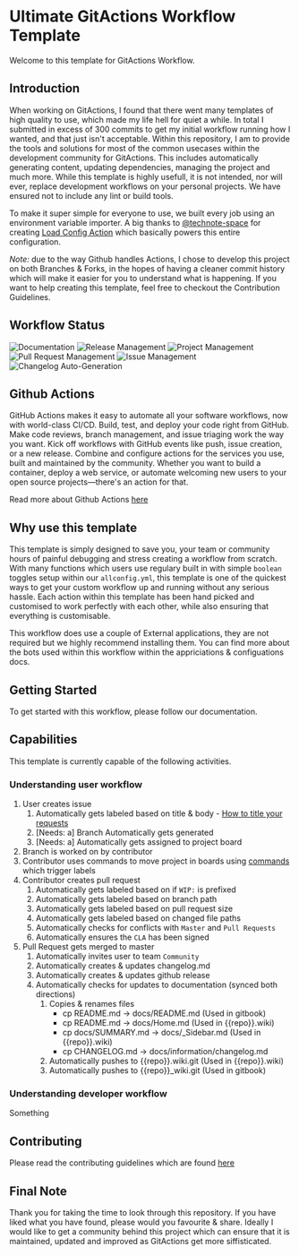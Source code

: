 # Ultimate GitActions Workflow Template

Welcome to this template for GitActions Workflow.

<!-- toc -->
<!-- tocstop -->

## Introduction

When working on GitActions, I found that there went many templates of high quality to use, which made my life hell for quiet a while. In total I submitted in excess of 300 commits to get my initial workflow running how I wanted, and that just isn't acceptable. Within this repository, I am to provide the tools and solutions for most of the common usecases within the development community for GitActions. This includes automatically generating content, updating dependencies, managing the project and much more. While this template is highly usefull, it is not intended, nor will ever, replace development workflows on your personal projects. We have ensured not to include any lint or build tools.

To make it super simple for everyone to use, we built every job using an environment variable importer. A big thanks to [@technote-space](https://github.com/technote-space) for creating [Load Config Action](https://github.com/technote-space/load-config-action) which basically powers this entire configuration.

*Note:* due to the way Github handles Actions, I chose to develop this project on both Branches & Forks, in the hopes of having a cleaner commit history which will make it easier for you to understand what is happening. If you want to help creating this template, feel free to checkout the Contribution Guidelines.  

## Workflow Status

![Documentation](https://github.com/TGTGamer/.github/workflows/Documentation/badge.svg)
![Release Management](https://github.com/TGTGamer/.github/workflows/Release%20Management/badge.svg)
![Project Management](https://github.com/TGTGamer/.github/workflows/Project%20Management/badge.svg)
![Pull Request Management](https://github.com/TGTGamer/.github/workflows/Pull%20Request%20Management/badge.svg)
![Issue Management](https://github.com/TGTGamer/.github/workflows/Issue%20Management/badge.svg)
![Changelog Auto-Generation](https://github.com/TGTGamer/.github/workflows/Changelog%20Auto-Generation/badge.svg)

## Github Actions

GitHub Actions makes it easy to automate all your software workflows, now with world-class CI/CD. Build, test, and deploy your code right from GitHub. Make code reviews, branch management, and issue triaging work the way you want. Kick off workflows with GitHub events like push, issue creation, or a new release. Combine and configure actions for the services you use, built and maintained by the community. Whether you want to build a container, deploy a web service, or automate welcoming new users to your open source projects—there's an action for that.

Read more about Github Actions [here](https://github.com/features/actions)

## Why use this template

This template is simply designed to save you, your team or community hours of painful debugging and stress creating a workflow from scratch. With many functions which users use regulary built in with simple `boolean` toggles setup within our `allconfig.yml`, this template is one of the quickest ways to get your custom workflow up and running without any serious hassle. Each action within this template has been hand picked and customised to work perfectly with each other, while also ensuring that everything is customisable.

This workflow does use a couple of External applications, they are not required but we highly recommend installing them. You can find more about the bots used within this workflow within the appriciations & configuations docs.  

## Getting Started

To get started with this workflow, please follow our documentation.

## Capabilities

This template is currently capable of the following activities.

<!-- Move to another page -->
### Understanding user workflow

1. User creates issue
   1. Automatically gets labeled based on title & body - [How to title your requests]()
   2. [Needs: a] Branch Automatically gets generated
   3. [Needs: a] Automatically gets assigned to project board
2. Branch is worked on by contributor
3. Contributor uses commands to move project in boards using [commands]() which trigger labels
4. Contributor creates pull request
   1. Automatically gets labeled based on if `WIP:` is prefixed
   2. Automatically gets labeled based on branch path
   3. Automatically gets labeled based on pull request size
   4. Automatically gets labeled based on changed file paths
   5. Automatically checks for conflicts with `Master` and `Pull Requests`
   6. Automatically ensures the `CLA` has been signed
5. Pull Request gets merged to master
   1. Automatically invites user to team `Community`
   2. Automatically creates & updates changelog.md
   3. Automatically creates & updates github release
   4. Automatically checks for updates to documentation (synced both directions)
      1. Copies & renames files
         - cp README.md -> docs/README.md (Used in gitbook)
         - cp README.md -> docs/Home.md (Used in {{repo}}.wiki)
         - cp docs/SUMMARY.md -> docs/_Sidebar.md (Used in {{repo}}.wiki)
         - cp CHANGELOG.md -> docs/information/changelog.md
      2. Automatically pushes to {{repo}}.wiki.git (Used in {{repo}}.wiki)
      3. Automatically pushes to {{repo}}_wiki.git (Used in gitbook)

### Understanding developer workflow

Something

## Contributing

Please read the contributing guidelines which are found [here]()

## Final Note

Thank you for taking the time to look through this repository. If you have liked what you have found, please would you favourite & share. Ideally I would like to get a community behind this project which can ensure that it is maintained, updated and improved as GitActions get more siffisticated.
